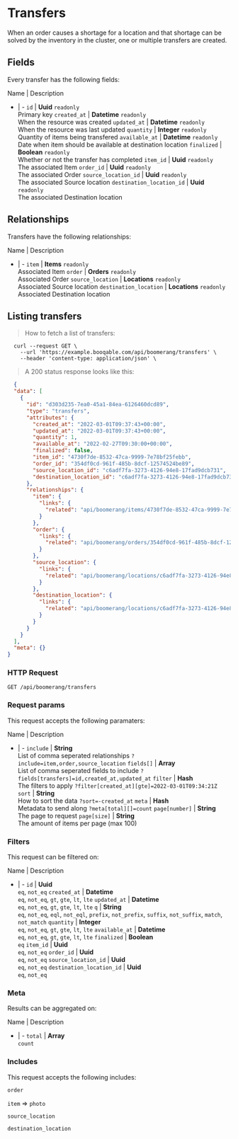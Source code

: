# Transfers

When an order causes a shortage for a location and that shortage can be solved by the inventory in the cluster, one or multiple transfers are created.

## Fields
Every transfer has the following fields:

Name | Description
- | -
`id` | **Uuid** `readonly`<br>Primary key
`created_at` | **Datetime** `readonly`<br>When the resource was created
`updated_at` | **Datetime** `readonly`<br>When the resource was last updated
`quantity` | **Integer** `readonly`<br>Quantity of items being transfered
`available_at` | **Datetime** `readonly`<br>Date when item should be available at destination location
`finalized` | **Boolean** `readonly`<br>Whether or not the transfer has completed
`item_id` | **Uuid** `readonly`<br>The associated Item
`order_id` | **Uuid** `readonly`<br>The associated Order
`source_location_id` | **Uuid** `readonly`<br>The associated Source location
`destination_location_id` | **Uuid** `readonly`<br>The associated Destination location


## Relationships
Transfers have the following relationships:

Name | Description
- | -
`item` | **Items** `readonly`<br>Associated Item
`order` | **Orders** `readonly`<br>Associated Order
`source_location` | **Locations** `readonly`<br>Associated Source location
`destination_location` | **Locations** `readonly`<br>Associated Destination location


## Listing transfers



> How to fetch a list of transfers:

```shell
  curl --request GET \
    --url 'https://example.booqable.com/api/boomerang/transfers' \
    --header 'content-type: application/json' \
```

> A 200 status response looks like this:

```json
  {
  "data": [
    {
      "id": "d303d235-7ea0-45a1-84ea-6126460dcd89",
      "type": "transfers",
      "attributes": {
        "created_at": "2022-03-01T09:37:43+00:00",
        "updated_at": "2022-03-01T09:37:43+00:00",
        "quantity": 1,
        "available_at": "2022-02-27T09:30:00+00:00",
        "finalized": false,
        "item_id": "4730f7de-8532-47ca-9999-7e78bf25febb",
        "order_id": "354df0cd-961f-485b-8dcf-12574524be89",
        "source_location_id": "c6adf7fa-3273-4126-94e8-17fad9dcb731",
        "destination_location_id": "c6adf7fa-3273-4126-94e8-17fad9dcb731"
      },
      "relationships": {
        "item": {
          "links": {
            "related": "api/boomerang/items/4730f7de-8532-47ca-9999-7e78bf25febb"
          }
        },
        "order": {
          "links": {
            "related": "api/boomerang/orders/354df0cd-961f-485b-8dcf-12574524be89"
          }
        },
        "source_location": {
          "links": {
            "related": "api/boomerang/locations/c6adf7fa-3273-4126-94e8-17fad9dcb731"
          }
        },
        "destination_location": {
          "links": {
            "related": "api/boomerang/locations/c6adf7fa-3273-4126-94e8-17fad9dcb731"
          }
        }
      }
    }
  ],
  "meta": {}
}
```

### HTTP Request

`GET /api/boomerang/transfers`

### Request params

This request accepts the following paramaters:

Name | Description
- | -
`include` | **String**<br>List of comma seperated relationships `?include=item,order,source_location`
`fields[]` | **Array**<br>List of comma seperated fields to include `?fields[transfers]=id,created_at,updated_at`
`filter` | **Hash**<br>The filters to apply `?filter[created_at][gte]=2022-03-01T09:34:21Z`
`sort` | **String**<br>How to sort the data `?sort=-created_at`
`meta` | **Hash**<br>Metadata to send along `?meta[total][]=count`
`page[number]` | **String**<br>The page to request
`page[size]` | **String**<br>The amount of items per page (max 100)


### Filters

This request can be filtered on:

Name | Description
- | -
`id` | **Uuid**<br>`eq`, `not_eq`
`created_at` | **Datetime**<br>`eq`, `not_eq`, `gt`, `gte`, `lt`, `lte`
`updated_at` | **Datetime**<br>`eq`, `not_eq`, `gt`, `gte`, `lt`, `lte`
`q` | **String**<br>`eq`, `not_eq`, `eql`, `not_eql`, `prefix`, `not_prefix`, `suffix`, `not_suffix`, `match`, `not_match`
`quantity` | **Integer**<br>`eq`, `not_eq`, `gt`, `gte`, `lt`, `lte`
`available_at` | **Datetime**<br>`eq`, `not_eq`, `gt`, `gte`, `lt`, `lte`
`finalized` | **Boolean**<br>`eq`
`item_id` | **Uuid**<br>`eq`, `not_eq`
`order_id` | **Uuid**<br>`eq`, `not_eq`
`source_location_id` | **Uuid**<br>`eq`, `not_eq`
`destination_location_id` | **Uuid**<br>`eq`, `not_eq`


### Meta

Results can be aggregated on:

Name | Description
- | -
`total` | **Array**<br>`count`


### Includes

This request accepts the following includes:

`order`


`item` => 
`photo`




`source_location`


`destination_location`





